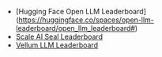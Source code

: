 * [Hugging Face Open LLM Leaderboard] (https://huggingface.co/spaces/open-llm-leaderboard/open_llm_leaderboard#)
* [Scale AI Seal Leaderboard](https://scale.com/leaderboard)
* [Vellum LLM Leaderboard](https://www.vellum.ai/llm-leaderboard)
